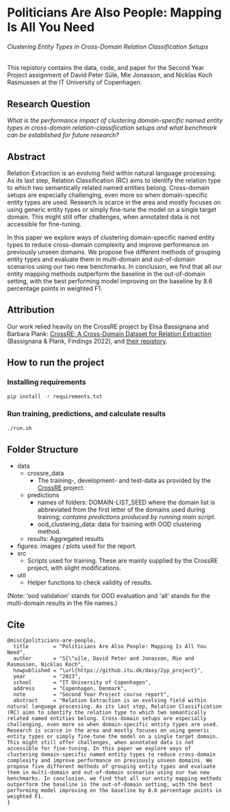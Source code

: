 # Politicians Are Also People: Mapping Is All You Need
###### Clustering Entity Types in Cross-Domain Relation Classification Setups
This repistory contains the data, code, and paper for the Second Year Project assignment of David Peter Süle, Mie Jonasson, and Nicklas Koch Rasmussen at the IT University of Copenhagen.

## Research Question
*What is the performance impact of clustering domain-specific named entity types in cross-domain relation-classification setups and what benchmark can be established for future research?*

## Abstract
Relation Extraction is an evolving field within natural language processing. As its last step, Relation Classification (RC) aims to identify the relation type to which two semantically related named entities belong. Cross-domain setups are especially challenging, even more so when domain-specific entity types are used. Research is scarce in the area and mostly focuses on using generic entity types or simply fine-tune the model on a single target domain. This might still offer challenges, 
when annotated data is not accessible for fine-tuning.

In this paper we explore ways of clustering domain-specific named entity types to reduce cross-domain complexity and improve performance on previously unseen domains. We propose five different methods of grouping entity types and evaluate them in multi-domain and out-of-domain scenarios using our two new benchmarks. In conclusion, we find that all our entity mapping methods outperform the baseline in the out-of-domain setting, with the best performing model improving on the baseline by $8.6$ percentage points in weighted F1.

## Attribution
Our work relied heavily on the CrossRE project by Elisa Bassignana and Barbara Plank: [CrossRE: A Cross-Domain Dataset for Relation Extraction](https://aclanthology.org/2022.findings-emnlp.263) (Bassignana & Plank, Findings 2022), and [their repistory](https://github.com/mainlp/CrossRE).


## How to run the project

### Installing requirements
```bash
pip install -r requirements.txt

```

### Run training, predictions, and calculate results
```bash
./run.sh
```

## Folder Structure
- data
    - crossre_data
        - The training-, development- and test-data as provided by the [CrossRE](https://github.com/mainlp/CrossRE) project.
    - predictions
        - names of folders: DOMAIN-LIST_SEED where the domain list is abbreviated from the first letter of the domains used during training; *contains predictions produced by running main script*.
        - ood_clustering_data: data for training with OOD clustering method.
    - results: Aggregated results
- figures: images / plots used for the report.
- src
    - Scripts used for training. These are mainly supplied by the CrossRE project, with slight modifications.
- util
    - Helper functions to check validity of results.

(Note: 'ood validation' stands for OOD evaluation and 'all' stands for the multi-domain results in the file names.)

## Cite
```
@misc{politicians-are-people,
  title        = "Politicians Are Also People: Mapping Is All You Need",
  author       = "S{\"u}le, David Peter and Jonasson, Mie and Rasmussen, Nicklas Koch",
  howpublished = "\url{https://github.itu.dk/dasy/2yp_project}",
  year         = "2023",
  school       = "IT University of Copenhagen",
  address      = "Copenhagen, Denmark",
  note         = "Second Year Project course report",
  abstract     = "Relation Extraction is an evolving field within natural language processing. As its last step, Relation Classification (RC) aims to identify the relation type to which two semantically related named entities belong. Cross-domain setups are especially challenging, even more so when domain-specific entity types are used. Research is scarce in the area and mostly focuses on using generic entity types or simply fine-tune the model on a single target domain. This might still offer challenges, when annotated data is not accessible for fine-tuning. In this paper we explore ways of clustering domain-specific named entity types to reduce cross-domain complexity and improve performance on previously unseen domains. We propose five different methods of grouping entity types and evaluate them in multi-domain and out-of-domain scenarios using our two new benchmarks. In conclusion, we find that all our entity mapping methods outperform the baseline in the out-of-domain setting, with the best performing model improving on the baseline by 8.6 percentage points in weighted F1.
}
```
